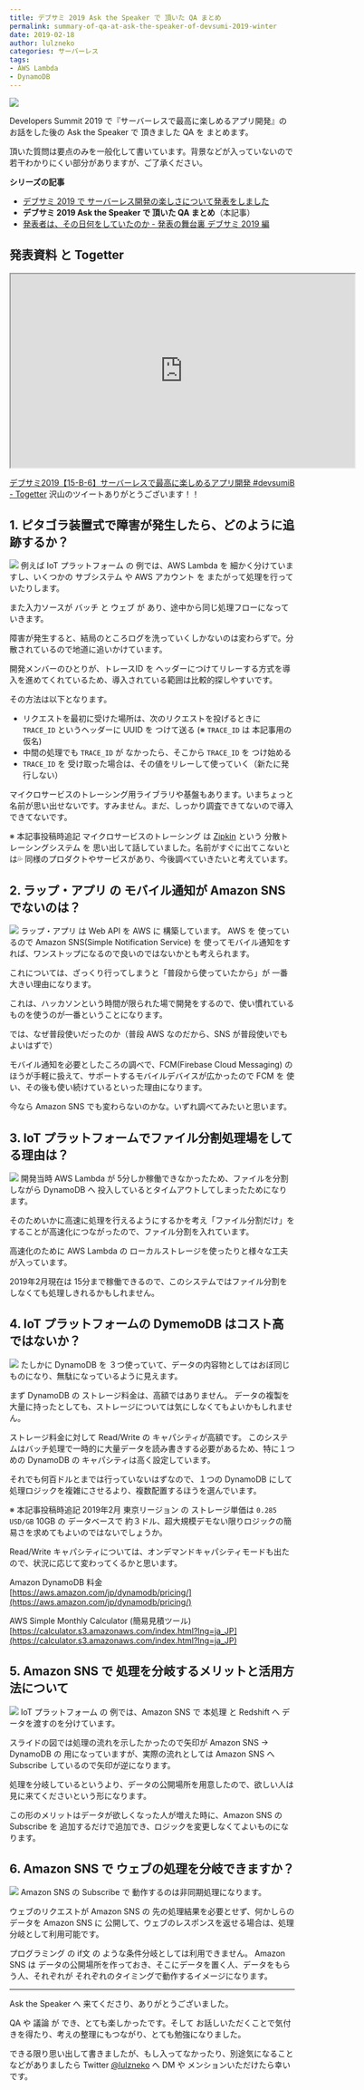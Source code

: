 ```yaml
---
title: デブサミ 2019 Ask the Speaker で 頂いた QA まとめ
permalink: summary-of-qa-at-ask-the-speaker-of-devsumi-2019-winter
date: 2019-02-18
author: lulzneko
categories: サーバーレス
tags:
- AWS Lambda
- DynamoDB
---
```


![](/articles/assets/lulzneko/presentation/devsumi-2019/01.png)

Developers Summit 2019 で『サーバーレスで最高に楽しめるアプリ開発』の お話をした後の Ask the Speaker で 頂きました QA を まとめます。

頂いた質問は要点のみを一般化して書いています。背景などが入っていないので若干わかりにくい部分がありますが、ご了承ください。

**シリーズの記事**
- [デブサミ 2019 で サーバーレス開発の楽しさについて発表をしました](/articles/2019/02/27/made-presentation-about-enjoyment-of-serverless-at-devsumi-2019-winter)
- **デブサミ 2019 Ask the Speaker で 頂いた QA まとめ**（本記事）
- [発表者は、その日何をしていたのか - 発表の舞台裏 デブサミ 2019 編](/articles/2019/02/15/backstage-of-presentation-at-devsumi-2019-winter/)


## 発表資料 と Togetter
<iframe src="https://riotz.works/slides/?2019-devsumi" width="608" height="342"></iframe>

[デブサミ2019【15-B-6】サーバーレスで最高に楽しめるアプリ開発 #devsumiB - Togetter](https://togetter.com/li/1319506)
沢山のツイートありがとうございます！！


## 1. ピタゴラ装置式で障害が発生したら、どのように追跡するか？
![](/articles/assets/lulzneko/presentation/devsumi-2019/32.png)
例えば IoT プラットフォーム の 例では、AWS Lambda を 細かく分けていますし、いくつかの サブシステム や AWS アカウント を またがって処理を行っていたりします。

また入力ソースが バッチ と ウェブ が あり、途中から同じ処理フローになっていきます。

障害が発生すると、結局のところログを洗っていくしかないのは変わらずで。分散されているので地道に追いかけています。

開発メンバーのひとりが、トレースID を ヘッダーにつけてリレーする方式を導入を進めてくれているため、導入されている範囲は比較的探しやすいです。

その方法は以下となります。
- リクエストを最初に受けた場所は、次のリクエストを投げるときに `TRACE_ID` というヘッダーに UUID を つけて送る (※ `TRACE_ID` は 本記事用の仮名)
- 中間の処理でも `TRACE_ID` が なかったら、そこから `TRACE_ID` を つけ始める
- `TRACE_ID` を 受け取った場合は、その値をリレーして使っていく（新たに発行しない）

マイクロサービスのトレーシング用ライブラリや基盤もあります。いまちょっと名前が思い出せないです。すみません。まだ、しっかり調査できてないので導入できてないです。

※ 本記事投稿時追記
マイクロサービスのトレーシング は [Zipkin](https://zipkin.io/) という 分散トレーシングシステム を 思い出して話していました。名前がすぐに出てこないとは💦
同様のプロダクトやサービスがあり、今後調べていきたいと考えています。


## 2. ラップ・アプリ の モバイル通知が Amazon SNS でないのは？
![](/articles/assets/lulzneko/presentation/devsumi-2019/13.png)
ラップ・アプリ は Web API を AWS に 構築しています。
AWS を 使っているので Amazon SNS(Simple Notification Service) を 使ってモバイル通知をすれば、ワンストップになるので良いのではないかとも考えられます。

これについては、ざっくり行ってしまうと「普段から使っていたから」が 一番大きい理由になります。

これは、ハッカソンという時間が限られた場で開発をするので、使い慣れているものを使うのが一番ということになります。

では、なぜ普段使いだったのか（普段 AWS なのだから、SNS が普段使いでもよいはずで）

モバイル通知を必要としたころの調べで、FCM(Firebase Cloud Messaging) のほうが手軽に扱えて、サポートするモバイルデバイスが広かったので FCM を 使い、その後も使い続けているといった理由になります。

今なら Amazon SNS でも変わらないのかな。いずれ調べてみたいと思います。


## 3. IoT プラットフォームでファイル分割処理場をしてる理由は？
![](/articles/assets/lulzneko/presentation/devsumi-2019/32.png)
開発当時 AWS Lambda が 5分しか稼働できなかったため、ファイルを分割しながら DynamoDB へ 投入しているとタイムアウトしてしまったためになります。

そのためいかに高速に処理を行えるようにするかを考え「ファイル分割だけ」をすることが高速化につながったので、ファイル分割を入れています。

高速化のために AWS Lambda の ローカルストレージを使ったりと様々な工夫が入っています。

2019年2月現在は 15分まで稼働できるので、このシステムではファイル分割をしなくても処理しきれるかもしれません。


## 4. IoT プラットフォームの DymemoDB はコスト高ではないか？
![](/articles/assets/lulzneko/presentation/devsumi-2019/32.png)
たしかに DynamoDB を ３つ使っていて、データの内容物としてはおぼ同じものになり、無駄になっているように見えます。

まず DynamoDB の ストレージ料金は、高額ではありません。
データの複製を大量に持ったとしても、ストレージについては気にしなくてもよいかもしれません。

ストレージ料金に対して Read/Write の キャパシティが高額です。
このシステムはバッチ処理で一時的に大量データを読み書きする必要があるため、特に１つめの DynamoDB の キャパシティは高く設定しています。

それでも何百ドルとまでは行っていないはずなので、１つの DynamoDB にして処理ロジックを複雑にさせるより、複数配置するほうを選んでいます。


※ 本記事投稿時追記
2019年2月 東京リージョン の ストレージ単価は `0.285 USD/GB`
10GB の データベースで 約３ドル、超大規模デモない限りロジックの簡易さを求めてもよいのではないでしょうか。

Read/Write キャパシティについては、オンデマンドキャパシティモードも出たので、状況に応じて変わってくるかと思います。

Amazon DynamoDB 料金  
[https://aws.amazon.com/jp/dynamodb/pricing/](https://aws.amazon.com/jp/dynamodb/pricing/)

AWS Simple Monthly Calculator (簡易見積ツール)  
[https://calculator.s3.amazonaws.com/index.html?lng=ja_JP](https://calculator.s3.amazonaws.com/index.html?lng=ja_JP)

## 5. Amazon SNS で 処理を分岐するメリットと活用方法について
![](/articles/assets/lulzneko/presentation/devsumi-2019/32.png)
IoT プラットフォーム の 例では、Amazon SNS で 本処理 と Redshift へ データを渡すのを分けています。

スライドの図では処理の流れを示したかったので矢印が Amazon SNS → DynamoDB の 用になっていますが、実際の流れとしては Amazon SNS へ Subscribe しているので矢印が逆になります。

処理を分岐しているというより、データの公開場所を用意したので、欲しい人は見に来てくださいという形になります。

この形のメリットはデータが欲しくなった人が増えた時に、Amazon SNS の Subscribe を 追加するだけで追加でき、ロジックを変更しなくてよいものになります。


## 6. Amazon SNS で ウェブの処理を分岐できますか？
![](/articles/assets/lulzneko/presentation/devsumi-2019/32.png)
Amazon SNS の Subscribe で 動作するのは非同期処理になります。

ウェブのリクエストが Amazon SNS の 先の処理結果を必要とせず、何かしらのデータを Amazon SNS に 公開して、ウェブのレスポンスを返せる場合は、処理分岐として利用可能です。

プログラミング の if文 の ような条件分岐としては利用できません。
Amazon SNS は データの公開場所を作っておき、そこにデータを置く人、データをもらう人、それぞれが それぞれのタイミングで動作するイメージになります。


----

Ask the Speaker へ 来てくださり、ありがとうございました。

QA や 議論 が でき、とても楽しかったです。そして お話しいただくことで気付きを得たり、考えの整理にもつながり、とても勉強になりました。

できる限り思い出して書きましたが、もし入ってなかったり、別途気になることなどがありましたら Twitter [@lulzneko](https://twitter.com/lulzneko) へ DM や メンションいただけたら幸いです。
